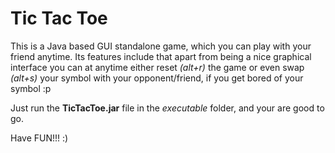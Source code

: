 # Tic Tac Toe
This is a Java based GUI standalone game, which you can play with your friend anytime.
Its features include that apart from being a nice graphical interface you can at anytime either reset _(alt+r)_ the game
or even swap _(alt+s)_ your symbol with your opponent/friend, if you get bored of your symbol :p

Just run the **TicTacToe.jar** file in the *executable* folder, and your are good to go.

Have FUN!!! :)
